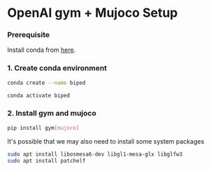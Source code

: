 # OpenAI gym + Mujoco Setup

### Prerequisite

Install conda from [here](https://conda.io/projects/conda/en/latest/user-guide/install/linux.html).



### 1. Create conda environment

```bash
conda create --name biped

conda activate biped
```

### 2. Install gym and mujoco

```bash
pip install gym[mujoco]
```

It's possible that we may also need to install some system packages

```bash
sudo apt install libosmesa6-dev libgl1-mesa-glx libglfw3
sudo apt install patchelf
```
